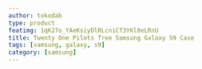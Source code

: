 ```yaml
---
author: tokodab
type: product
featimg: 1qK27o_YAeKsiyDlRLcniCf3YKl0eLRnU
title: Twenty One Pilots Tree Samsung Galaxy S9 Case
tags: [samsung, galaxy, s9]
category: [samsung]
---
```

